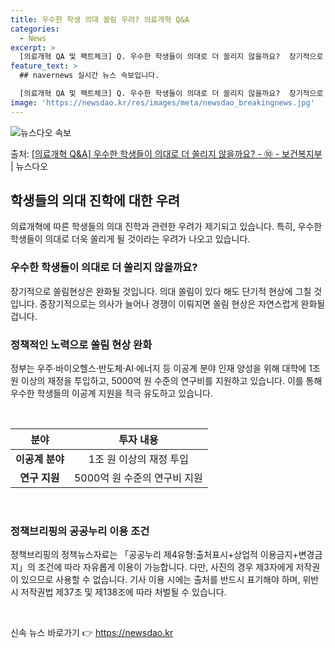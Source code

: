 ```yaml
---
title: 우수한 학생 의대 쏠림 우려? 의료개혁 Q&A
categories:
  - News
excerpt: >
  [의료개혁 QA 및 팩트체크] Q. 우수한 학생들이 의대로 더 쏠리지 않을까요?  장기적으로 쏠림현상은 완화…
feature_text: >
  ## navernews 실시간 뉴스 속보입니다.

  [의료개혁 QA 및 팩트체크] Q. 우수한 학생들이 의대로 더 쏠리지 않을까요?  장기적으로 쏠림현상은 완화…
image: 'https://newsdao.kr/res/images/meta/newsdao_breakingnews.jpg'
---
```


![뉴스다오 속보](https://newsdao.kr/res/images/meta/newsdao_breakingnews.jpg)

<p>출처: <a href="https://newsdao.kr/3440" rel="dofollow">[의료개혁 Q&A] 우수한 학생들이 의대로 더 쏠리지 않을까요? - ⑩ - 보건복지부</a> | 뉴스다오</p>

<h2 data-ke-size="size26">학생들의 의대 진학에 대한 우려</h2>
<p data-ke-size="size16">의료개혁에 따른 학생들의 의대 진학과 관련한 우려가 제기되고 있습니다. 특히, 우수한 학생들이 의대로 더욱 쏠리게 될 것이라는 우려가 나오고 있습니다.</p>

<h3>우수한 학생들이 의대로 더 쏠리지 않을까요?</h3>
<p data-ke-size="size16">장기적으로 쏠림현상은 완화될 것입니다. 의대 쏠림이 있다 해도 단기적 현상에 그칠 것입니다. 중장기적으로는 의사가 늘어나 경쟁이 이뤄지면 쏠림 현상은 자연스럽게 완화될 겁니다.</p>

<h3>정책적인 노력으로 쏠림 현상 완화</h3>
<p data-ke-size="size16">정부는 우주·바이오헬스·반도체·AI·에너지 등 이공계 분야 인재 양성을 위해 대학에 1조 원 이상의 재정을 투입하고, 5000억 원 수준의 연구비를 지원하고 있습니다. 이를 통해 우수한 학생들의 이공계 지원을 적극 유도하고 있습니다.</p>

<p data-ke-size="size16">&nbsp;</p>
<table>
<thead>
<tr>
<th style="text-align: center;">분야</th>
<th style="text-align: center;">투자 내용</th>
</tr>
</thead>
<tbody>
<tr>
<td style="text-align: center;"><b>이공계 분야</b></td>
<td style="text-align: center;">1조 원 이상의 재정 투입</td>
</tr>
<tr>
<td style="text-align: center;"><b>연구 지원</b></td>
<td style="text-align: center;">5000억 원 수준의 연구비 지원</td>
</tr>
</tbody>
</table>
<p data-ke-size="size16">&nbsp;</p>

<h3>정책브리핑의 공공누리 이용 조건</h3>
<p data-ke-size="size16">정책브리핑의 정책뉴스자료는 「공공누리 제4유형:출처표시+상업적 이용금지+변경금지」의 조건에 따라 자유롭게 이용이 가능합니다. 다만, 사진의 경우 제3자에게 저작권이 있으므로 사용할 수 없습니다. 기사 이용 시에는 출처를 반드시 표기해야 하며, 위반 시 저작권법 제37조 및 제138조에 따라 처벌될 수 있습니다.</p>
<p data-ke-size="size16">&nbsp;</p>
<p data-ke-size="size16"></p> 

신속 뉴스 바로가기 👉 <a href="https://newsdao.kr" rel="dofollow">https://newsdao.kr</a>



